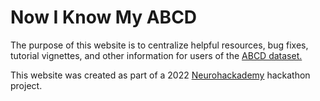 # Now I Know My ABCD

The purpose of this website is to centralize helpful resources, bug fixes, tutorial vignettes, and other information for users of the [ABCD dataset.](https://abcdstudy.org/scientists/data-sharing/)

This website was created as part of a 2022 [Neurohackademy](https://neurohackademy.org/) hackathon project.

```{tableofcontents}
```